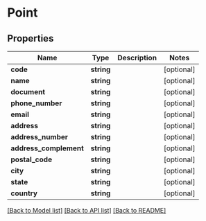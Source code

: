 # Point

## Properties
Name | Type | Description | Notes
------------ | ------------- | ------------- | -------------
**code** | **string** |  | [optional] 
**name** | **string** |  | [optional] 
**document** | **string** |  | [optional] 
**phone_number** | **string** |  | [optional] 
**email** | **string** |  | [optional] 
**address** | **string** |  | [optional] 
**address_number** | **string** |  | [optional] 
**address_complement** | **string** |  | [optional] 
**postal_code** | **string** |  | [optional] 
**city** | **string** |  | [optional] 
**state** | **string** |  | [optional] 
**country** | **string** |  | [optional] 

[[Back to Model list]](../README.md#documentation-for-models) [[Back to API list]](../README.md#documentation-for-api-endpoints) [[Back to README]](../README.md)



